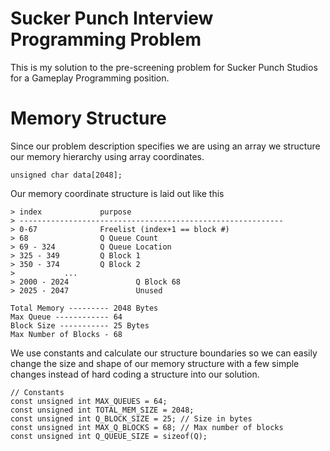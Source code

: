 # Sucker Punch Interview Programming Problem

This is my solution to the pre-screening problem for Sucker Punch Studios for a Gameplay Programming position.

# Memory Structure

Since our problem description specifies we are using an array we structure our memory hierarchy using array coordinates.  

``
unsigned char data[2048];
``

Our memory coordinate structure is laid out like this

```
> index				purpose  
> -----------------------------------------------------------  
> 0-67				Freelist (index+1 == block #)  
> 68				Q Queue Count  
> 69 - 324			Q Queue Location  
> 325 - 349			Q Block 1  
> 350 - 374			Q Block 2  
>			...  
> 2000 - 2024		        Q Block 68  
> 2025 - 2047		        Unused  

Total Memory --------- 2048 Bytes  
Max Queue ------------ 64  
Block Size ----------- 25 Bytes  
Max Number of Blocks - 68  
```

We use constants and calculate our structure boundaries so we can easily change the size and shape of our
memory structure with a few simple changes instead of hard coding a structure into our solution.

```angular2
// Constants
const unsigned int MAX_QUEUES = 64;
const unsigned int TOTAL_MEM_SIZE = 2048;
const unsigned int Q_BLOCK_SIZE = 25; // Size in bytes
const unsigned int MAX_Q_BLOCKS = 68; // Max number of blocks
const unsigned int Q_QUEUE_SIZE = sizeof(Q);
```

